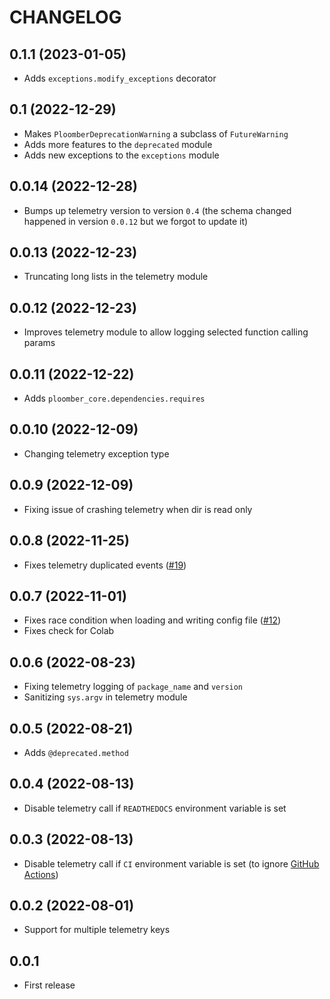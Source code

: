 # CHANGELOG

## 0.1.1 (2023-01-05)
* Adds `exceptions.modify_exceptions` decorator

## 0.1 (2022-12-29)
* Makes `PloomberDeprecationWarning` a subclass of `FutureWarning`
* Adds more features to the `deprecated` module
* Adds new exceptions to the `exceptions` module
## 0.0.14 (2022-12-28)
* Bumps up telemetry version to version `0.4` (the schema changed happened in version `0.0.12` but we forgot to update it)

## 0.0.13 (2022-12-23)
* Truncating long lists in the telemetry module

## 0.0.12 (2022-12-23)
* Improves telemetry module to allow logging selected function calling params

## 0.0.11 (2022-12-22)
* Adds `ploomber_core.dependencies.requires`

## 0.0.10 (2022-12-09)
* Changing telemetry exception type

## 0.0.9 (2022-12-09)
* Fixing issue of crashing telemetry when dir is read only

## 0.0.8 (2022-11-25)
* Fixes telemetry duplicated events ([#19](https://github.com/ploomber/core/issues/19))

## 0.0.7 (2022-11-01)
* Fixes race condition when loading and writing config file ([#12](https://github.com/ploomber/core/issues/12))
* Fixes check for Colab

## 0.0.6 (2022-08-23)
* Fixing telemetry logging of `package_name` and `version`
* Sanitizing `sys.argv` in telemetry module

## 0.0.5 (2022-08-21)
* Adds `@deprecated.method`

## 0.0.4 (2022-08-13)
* Disable telemetry call if `READTHEDOCS` environment variable is set

## 0.0.3 (2022-08-13)
* Disable telemetry call if `CI` environment variable is set (to ignore [GitHub Actions](https://docs.github.com/en/actions/learn-github-actions/environment-variables#default-environment-variables))

## 0.0.2 (2022-08-01)
* Support for multiple telemetry keys
## 0.0.1
* First release
